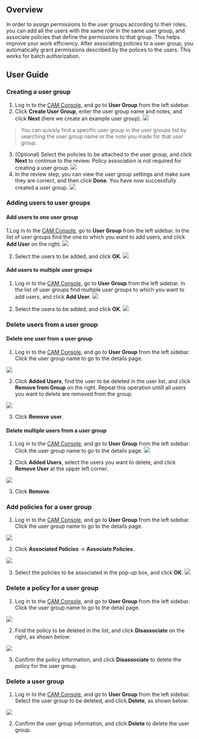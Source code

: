 ## Overview
In order to assign permissions to the user groups according to their roles, you can add all the users with the same role in the same user group, and associate policies that define the permissions to that group. This helps improve your work efficiency.
After associating policies to a user group, you automatically grant permissions described by the polices to the users. This works for batch authorization.

## User Guide
### Creating a user group

1. Log in to the [CAM Console](https://intl.cloud.tencent.com/login), and go to **User Group** from the left sidebar.
2. Click **Create User Group**, enter the user group name and notes, and click **Next** (here we create an example user group).
![](https://main.qcloudimg.com/raw/92cc85cfc495456246569bf9e563a900.jpg)
> You can quickly find a specific user group in the user groups list by searching the user group name or the note you made for that user group.
3. (Optional) Select the policies to be attached to the user group, and click **Next** to continue to the review. Policy association is not required for creating a user group.
![](https://main.qcloudimg.com/raw/ad9fc05597ac1990073140a7bff24e6e.jpg)
4.  In the review step, you can view the user group settings and make sure they are correct, and then click **Done**. You have now successfully created a user group.
![](https://main.qcloudimg.com/raw/d06396f6e5d7007edfe7b60bf4fc41df.jpg)

### Adding users to user groups
#### Add users to one user group
1.Log in to the [CAM Console](https://intl.cloud.tencent.com/login), go to **User Group** from the left sidebar. In the list of user groups find the one to which you want to add users, and click **Add User** on the right.
![](https://main.qcloudimg.com/raw/2bfa533e753e080fd89ad7d72e9c2efc.jpg)

2. Select the users to be added, and click **OK**.
![](https://main.qcloudimg.com/raw/22cfb2b120c7be24cf6e31999b6fa222.jpg)

#### Add users to multiple user groups
1. Log in to the [CAM Console](https://intl.cloud.tencent.com/login), go to **User Group** from the left sidebar. In the list of user groups find multiple user groups to which you want to add users, and click **Add User**.
![](https://main.qcloudimg.com/raw/71dbba5e876de7ef176c990d17b13b01.jpg)

2. Select the users to be added, and click **OK**.
![](https://main.qcloudimg.com/raw/27cee418f39eee68f6e140189ed2e667.jpg)

### Delete users from a user group
#### Delete one user from a user group
1. Log in to the [CAM Console](https://intl.cloud.tencent.com/login), and go to **User Group** from the left sidebar. Click the user group name to go to the details page.

![](https://main.qcloudimg.com/raw/307fc67a4f5355c2ee485492907b5549.jpg)

2. Click **Added Users**, find the user to be deleted in the user list, and click **Remove from Group** on the right. Repeat this operation untill all users you want to delete are removed from the group.

![](https://main.qcloudimg.com/raw/1d514e5fc2035fa3589ab02c54ca7692.jpg)

3. Click **Remove user**.

#### Delete multiple users from a user group
1. Log in to the [CAM Console](https://intl.cloud.tencent.com/login), and go to **User Group** from the left sidebar. Click the user group name to go to the details page.
![](https://main.qcloudimg.com/raw/8f4e67ee11d169685c3af37df402e925.jpg)

2. Click **Added Users**, select the users you want to delete, and click **Remove User** at the upper left corner.

![](https://main.qcloudimg.com/raw/02c83e4a1ffcbc62b18c18ea47b6f00a.jpg)

3. Click **Remove**.

### Add policies for a user group

1. Log in to the [CAM Console](https://intl.cloud.tencent.com/login), and go to **User Group** from the left sidebar. Click the user group name to go to the details page.

![](https://main.qcloudimg.com/raw/cb2c7be04abfd292c3eeb1e3dbdd4e25.jpg)

2. Click **Associated Policies** -> **Associate Policies**.

 ![](https://main.qcloudimg.com/raw/76b58c3562b13590f4401e07bfc47b4e.jpg)
 
3. Select the policies to be associated in the pop-up box, and click **OK**.
![](https://main.qcloudimg.com/raw/953095ef3ec5de1111fc65f75395a134.jpg)

### Delete a policy for a user group

1.  Log in to the [CAM Console](https://intl.cloud.tencent.com/login), and go to **User Group** from the left sidebar. Click the user group name to go to the detail page.

 ![](https://main.qcloudimg.com/raw/0377f1ff714c96dfd06a1facfe3ac0a0.jpg)

2. Find the policy to be deleted in the list, and click **Disassociate** on the right, as shown below:

 ![](https://main.qcloudimg.com/raw/978894db0dbb24e05cb9b9206de4a6f2.jpg)

3. Confirm the policy information, and click **Disassociate** to delete the policy for the user group.

### Delete a user group

1. Log in to the [CAM Console](https://intl.cloud.tencent.com/login), and go to **User Group** from the left sidebar. Select the user group to be deleted, and click **Delete**, as shown below:

 ![](https://main.qcloudimg.com/raw/866ca831fc806b9d9d8f4e7301bc346d.jpg)

2. Confirm the user group information, and click **Delete** to delete the user group.

